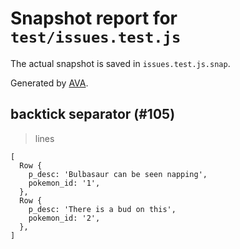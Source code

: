 # Snapshot report for `test/issues.test.js`

The actual snapshot is saved in `issues.test.js.snap`.

Generated by [AVA](https://ava.li).

## backtick separator (#105)

> lines

    [
      Row {
        p_desc: 'Bulbasaur can be seen napping',
        pokemon_id: '1',
      },
      Row {
        p_desc: 'There is a bud on this',
        pokemon_id: '2',
      },
    ]
